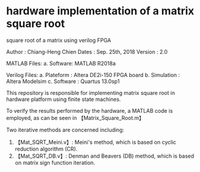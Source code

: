 # hardware implementation of a matrix square root
square root of a matrix using verilog FPGA

Author     : Chiang-Heng Chien
Dates      : Sep. 25th, 2018
Version    : 2.0

MATLAB Files:
a. Software: MATLAB R2018a

Verilog Files:
a. Plateform  : Altera DE2i-150 FPGA board
b. Simulation : Altera Modelsim
c. Software   : Quartus 13.0sp1

This repository is responsible for implementing matrix square root in hardware platform
using finite state machines.

To verify the results performed by the hardware, a MATLAB code is employed, as can be seen in 【Matrix_Square_Root.m】

Two iterative methods are concerned including:
1. 【Mat_SQRT_Meini.v】: Meini's method, which is based on cyclic reduction algorithm (CR).
2. 【Mat_SQRT_DB.v】: Denman and Beavers (DB) method, which is based on matrix sign function iteration.
